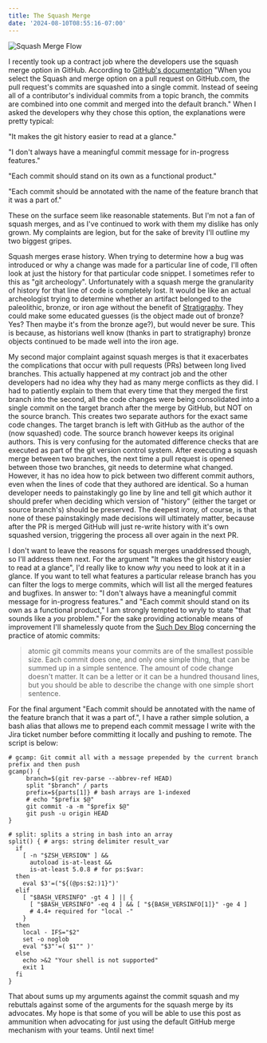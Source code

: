 ```yaml
---
title: The Squash Merge
date: '2024-08-10T08:55:16-07:00'
---
```

![Squash Merge Flow](/blog-v3/assets/squashmerge.png)

I recently took up a contract job where the developers use the squash merge option in GitHub.  According to [GitHub's documentation](https://docs.github.com/en/pull-requests/collaborating-with-pull-requests/incorporating-changes-from-a-pull-request/about-pull-request-merges) "When you select the Squash and merge option on a pull request on GitHub.com, the pull request's commits are squashed into a single commit. Instead of seeing all of a contributor's individual commits from a topic branch, the commits are combined into one commit and merged into the default branch."  When I asked the developers why they chose this option, the explanations were pretty typical:

"It makes the git history easier to read at a glance."

"I don't always have a meaningful commit message for in-progress features."

"Each commit should stand on its own as a functional product."

"Each commit should be annotated with the name of the feature branch that it was a part of."

These on the surface seem like reasonable statements.  But I'm not a fan of squash merges, and as I've continued to work with them my dislike has only grown.  My complaints are legion, but for the sake of brevity I'll outline my two biggest gripes.

Squash merges erase history.  When trying to determine how a bug was introduced or why a change was made for a particular line of code, I'll often look at just the history for that particular code snippet.  I sometimes refer to this as "git archeology". Unfortunately with a squash merge the granularity of history for that line of code is completely lost.  It would be like an actual archeologist trying to determine whether an artifact belonged to the paleolithic, bronze, or iron age without the benefit of [Stratigraphy](https://en.wikipedia.org/wiki/Stratigraphy_(archaeology)).  They could make some educated guesses (is the object made out of bronze? Yes? Then maybe it's from the bronze age?), but would never be sure.  This is because, as historians well know (thanks in part to stratigraphy) bronze objects continued to be made well into the iron age.

My second major complaint against squash merges is that it exacerbates the complications that occur with pull requests (PRs) between long lived branches.  This actually happened at my contract job and the other developers had no idea why they had as many merge conflicts as they did.  I had to patiently explain to them that every time that they merged the first branch into the second, all the code changes were being consolidated into a single commit on the target branch after the merge by GitHub, but NOT on the source branch.  This creates two separate authors for the exact same code changes.  The target branch is left with GitHub as the author of the (now squashed) code. The source branch however keeps its original authors. This is very confusing for the automated difference checks that are executed as part of the git version control system.  After executing a squash merge between two branches, the next time a pull request is opened between those two branches, git needs to determine what changed.  However, it has no idea how to pick between two different commit authors, even when the lines of code that they authored are identical.  So a human developer needs to painstakingly go line by line and tell git which author it should prefer when deciding which version of "history" (either the target or source branch's) should be preserved.  The deepest irony, of course, is that none of these painstakingly made decisions will ultimately matter, because after the PR is merged GitHub will just re-write history with it's own squashed version, triggering the process all over again in the next PR.  

I don't want to leave the reasons for squash merges unaddressed though, so I'll address them next.  For the argument "It makes the git history easier to read at a glance",  I'd really like to know _why_ you need to look at it in a glance.  If you want to tell what features a particular release branch has you can filter the logs to merge commits, which will list all the merged features and bugfixes.  In answer to: "I don't always have a meaningful commit message for in-progress features." and "Each commit should stand on its own as a functional product," I am strongly tempted to wryly to state "that sounds like a _you_ problem." For the sake providing actionable means of improvement I'll shamelessly quote from the [Such Dev Blog](https://suchdevblog.com/lessons/AtomicGitCommits.html) concerning the practice of atomic commits:

> atomic git commits means your commits are of the smallest possible size. Each commit does one, and only one simple thing, that can be summed up in a simple sentence.  The amount of code change doesn't matter. It can be a letter or it can be a hundred thousand lines, but you should be able to describe the change with one simple short sentence.

For the final argument "Each commit should be annotated with the name of the feature branch that it was a part of.", I have a rather simple solution, a bash alias that allows me to prepend each commit message I write with the Jira ticket number before committing it locally and pushing to remote.  The script is below:

```
# gcamp: Git commit all with a message prepended by the current branch prefix and then push
gcamp() { 
     branch=$(git rev-parse --abbrev-ref HEAD)
     split "$branch" / parts
     prefix=${parts[1]} # bash arrays are 1-indexed
     # echo "$prefix $@"
     git commit -a -m "$prefix $@"
     git push -u origin HEAD
} 

# split: splits a string in bash into an array
split() { # args: string delimiter result_var
  if
    [ -n "$ZSH_VERSION" ] &&
      autoload is-at-least &&
      is-at-least 5.0.8 # for ps:$var:
  then
    eval $3'=("${(@ps:$2:)1}")'
  elif
    [ "$BASH_VERSINFO" -gt 4 ] || {
      [ "$BASH_VERSINFO" -eq 4 ] && [ "${BASH_VERSINFO[1]}" -ge 4 ]
      # 4.4+ required for "local -"
    }
  then
    local - IFS="$2"
    set -o noglob
    eval "$3"'=( $1"" )'
  else
    echo >&2 "Your shell is not supported"
    exit 1
  fi
}
```

That about sums up my arguments against the commit squash and my rebuttals against some of the arguments for the squash merge by its advocates.  My hope is that some of you will be able to use this post as ammunition when advocating for just using the default GitHub merge mechanism with your teams.  Until next time!
